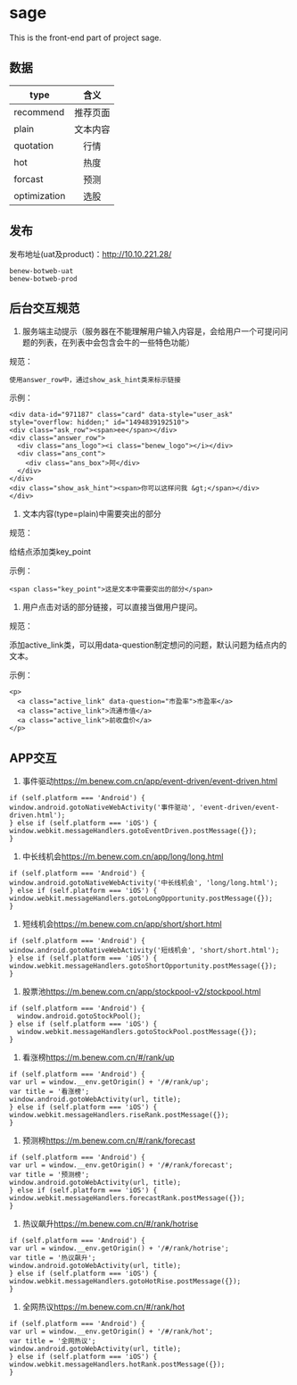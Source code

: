 # sage

This is the front-end part of project sage.

## 数据

|type|含义|
| ---- |:--:|
|recommend | 推荐页面|
|plain | 文本内容|
|quotation | 行情|
|hot | 热度|
|forcast | 预测|
|optimization | 选股|

## 发布
发布地址(uat及product)：<http://10.10.221.28/>

    benew-botweb-uat
    benew-botweb-prod

## 后台交互规范
1. 服务端主动提示（服务器在不能理解用户输入内容是，会给用户一个可提问问题的列表，在列表中会包含会牛的一些特色功能）

  规范：

  `使用answer_row中，通过show_ask_hint类来标示链接`

  示例：

  ```
<div data-id="971187" class="card" data-style="user_ask" style="overflow: hidden;" id="1494839192510">
  <div class="ask_row"><span>ee</span></div>
  <div class="answer_row">
    <div class="ans_logo"><i class="benew_logo"></i></div>
    <div class="ans_cont">
      <div class="ans_box">阿</div>
    </div>
  </div>
  <div class="show_ask_hint"><span>你可以这样问我 &gt;</span></div>
</div>
```

1. 文本内容(type=plain)中需要突出的部分

  规范：

  给结点添加类key_point

  示例：

  `<span class="key_point">这是文本中需要突出的部分</span>`


1. 用户点击对话的部分链接，可以直接当做用户提问。

  规范：

  添加active_link类，可以用data-question制定想问的问题，默认问题为结点内的文本。

  示例：

  ```
  <p>
    <a class="active_link" data-question="市盈率">市盈率</a>
    <a class="active_link">流通市值</a>
    <a class="active_link">前收盘价</a>
  </p>
  ```

## APP交互

1. 事件驱动<https://m.benew.com.cn/app/event-driven/event-driven.html>

  ```
if (self.platform === 'Android') {
  window.android.gotoNativeWebActivity('事件驱动', 'event-driven/event-driven.html');
} else if (self.platform === 'iOS') {
  window.webkit.messageHandlers.gotoEventDriven.postMessage({});
}
```

1. 中长线机会<https://m.benew.com.cn/app/long/long.html>

  ```
if (self.platform === 'Android') {
  window.android.gotoNativeWebActivity('中长线机会', 'long/long.html');
} else if (self.platform === 'iOS') {
  window.webkit.messageHandlers.gotoLongOpportunity.postMessage({});
}
```

1. 短线机会<https://m.benew.com.cn/app/short/short.html>

  ```
if (self.platform === 'Android') {
  window.android.gotoNativeWebActivity('短线机会', 'short/short.html');
} else if (self.platform === 'iOS') {
  window.webkit.messageHandlers.gotoShortOpportunity.postMessage({});
}
```

1. 股票池<https://m.benew.com.cn/app/stockpool-v2/stockpool.html>

  ```
  if (self.platform === 'Android') {
    window.android.gotoStockPool();
  } else if (self.platform === 'iOS') {
    window.webkit.messageHandlers.gotoStockPool.postMessage({});
  }
  ```

1. 看涨榜<https://m.benew.com.cn/#/rank/up>

  ```
if (self.platform === 'Android') {
  var url = window.__env.getOrigin() + '/#/rank/up';
  var title = '看涨榜';
  window.android.gotoWebActivity(url, title);
} else if (self.platform === 'iOS') {
  window.webkit.messageHandlers.riseRank.postMessage({});
}
```

1. 预测榜<https://m.benew.com.cn/#/rank/forecast>

  ```
if (self.platform === 'Android') {
  var url = window.__env.getOrigin() + '/#/rank/forecast';
  var title = '预测榜';
  window.android.gotoWebActivity(url, title);
} else if (self.platform === 'iOS') {
  window.webkit.messageHandlers.forecastRank.postMessage({});
}
```

1. 热议飙升<https://m.benew.com.cn/#/rank/hotrise>

  ```
if (self.platform === 'Android') {
  var url = window.__env.getOrigin() + '/#/rank/hotrise';
  var title = '热议飙升';
  window.android.gotoWebActivity(url, title);
} else if (self.platform === 'iOS') {
  window.webkit.messageHandlers.gotoHotRise.postMessage({});
}
```

1. 全网热议<https://m.benew.com.cn/#/rank/hot>

  ```
if (self.platform === 'Android') {
  var url = window.__env.getOrigin() + '/#/rank/hot';
  var title = '全网热议';
  window.android.gotoWebActivity(url, title);
} else if (self.platform === 'iOS') {
  window.webkit.messageHandlers.hotRank.postMessage({});
}
```